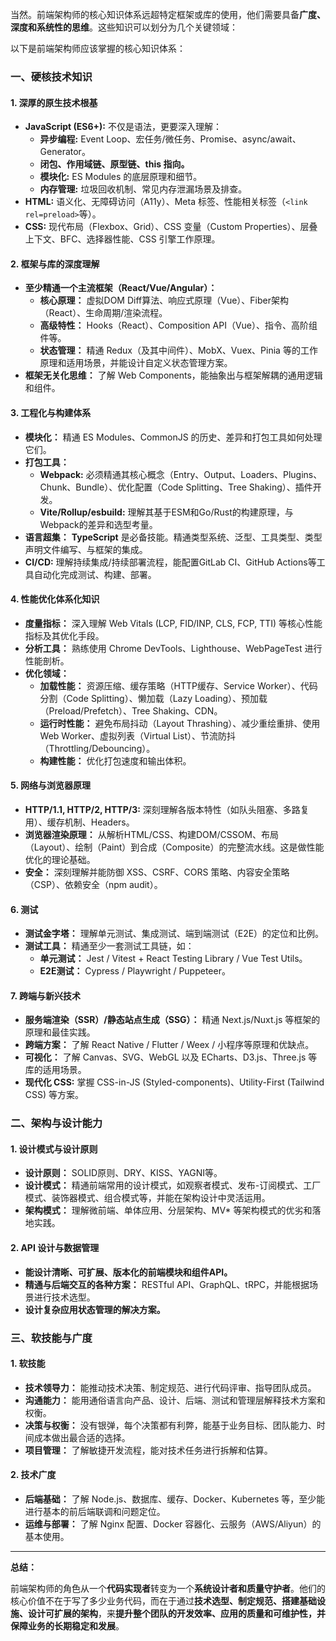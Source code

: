 当然。前端架构师的核心知识体系远超特定框架或库的使用，他们需要具备**广度、深度和系统性的思维**。这些知识可以划分为几个关键领域：

以下是前端架构师应该掌握的核心知识体系：

### 一、硬核技术知识

#### 1. 深厚的原生技术根基
*   **JavaScript (ES6+):** 不仅是语法，更要深入理解：
    *   **异步编程:** Event Loop、宏任务/微任务、Promise、async/await、Generator。
    *   **闭包、作用域链、原型链、this 指向。**
    *   **模块化:** ES Modules 的底层原理和细节。
    *   **内存管理:** 垃圾回收机制、常见内存泄漏场景及排查。
*   **HTML:** 语义化、无障碍访问（A11y）、Meta 标签、性能相关标签（`<link rel=preload>`等）。
*   **CSS:** 现代布局（Flexbox、Grid）、CSS 变量（Custom Properties）、层叠上下文、BFC、选择器性能、CSS 引擎工作原理。

#### 2. 框架与库的深度理解
*   **至少精通一个主流框架（React/Vue/Angular）：**
    *   **核心原理：** 虚拟DOM Diff算法、响应式原理（Vue）、Fiber架构（React）、生命周期/渲染流程。
    *   **高级特性：** Hooks（React）、Composition API（Vue）、指令、高阶组件等。
    *   **状态管理：** 精通 Redux（及其中间件）、MobX、Vuex、Pinia 等的工作原理和适用场景，并能设计自定义状态管理方案。
*   **框架无关化思维：** 了解 Web Components，能抽象出与框架解耦的通用逻辑和组件。

#### 3. 工程化与构建体系
*   **模块化：** 精通 ES Modules、CommonJS 的历史、差异和打包工具如何处理它们。
*   **打包工具：**
    *   **Webpack:** 必须精通其核心概念（Entry、Output、Loaders、Plugins、Chunk、Bundle）、优化配置（Code Splitting、Tree Shaking）、插件开发。
    *   **Vite/Rollup/esbuild:** 理解其基于ESM和Go/Rust的构建原理，与Webpack的差异和选型考量。
*   **语言超集：** **TypeScript** 是必备技能。精通类型系统、泛型、工具类型、类型声明文件编写、与框架的集成。
*   **CI/CD:** 理解持续集成/持续部署流程，能配置GitLab CI、GitHub Actions等工具自动化完成测试、构建、部署。

#### 4. 性能优化体系化知识
*   **度量指标：** 深入理解 Web Vitals (LCP, FID/INP, CLS, FCP, TTI) 等核心性能指标及其优化手段。
*   **分析工具：** 熟练使用 Chrome DevTools、Lighthouse、WebPageTest 进行性能剖析。
*   **优化领域：**
    *   **加载性能：** 资源压缩、缓存策略（HTTP缓存、Service Worker）、代码分割（Code Splitting）、懒加载（Lazy Loading）、预加载（Preload/Prefetch）、Tree Shaking、CDN。
    *   **运行时性能：** 避免布局抖动（Layout Thrashing）、减少重绘重排、使用Web Worker、虚拟列表（Virtual List）、节流防抖（Throttling/Debouncing）。
    *   **构建性能：** 优化打包速度和输出体积。

#### 5. 网络与浏览器原理
*   **HTTP/1.1, HTTP/2, HTTP/3:** 深刻理解各版本特性（如队头阻塞、多路复用）、缓存机制、Headers。
*   **浏览器渲染原理：** 从解析HTML/CSS、构建DOM/CSSOM、布局（Layout）、绘制（Paint）到合成（Composite）的完整流水线。这是做性能优化的理论基础。
*   **安全：** 深刻理解并能防御 XSS、CSRF、CORS 策略、内容安全策略（CSP）、依赖安全（npm audit）。

#### 6. 测试
*   **测试金字塔：** 理解单元测试、集成测试、端到端测试（E2E）的定位和比例。
*   **测试工具：** 精通至少一套测试工具链，如：
    *   **单元测试：** Jest / Vitest + React Testing Library / Vue Test Utils。
    *   **E2E测试：** Cypress / Playwright / Puppeteer。

#### 7. 跨端与新兴技术
*   **服务端渲染（SSR）/静态站点生成（SSG）：** 精通 Next.js/Nuxt.js 等框架的原理和最佳实践。
*   **跨端方案：** 了解 React Native / Flutter / Weex / 小程序等原理和优缺点。
*   **可视化：** 了解 Canvas、SVG、WebGL 以及 ECharts、D3.js、Three.js 等库的适用场景。
*   **现代化 CSS:** 掌握 CSS-in-JS (Styled-components)、Utility-First (Tailwind CSS) 等方案。

### 二、架构与设计能力

#### 1. 设计模式与设计原则
*   **设计原则：** SOLID原则、DRY、KISS、YAGNI等。
*   **设计模式：** 精通前端常用的设计模式，如观察者模式、发布-订阅模式、工厂模式、装饰器模式、组合模式等，并能在架构设计中灵活运用。
*   **架构模式：** 理解微前端、单体应用、分层架构、MV* 等架构模式的优劣和落地实践。

#### 2. API 设计与数据管理
*   **能设计清晰、可扩展、版本化的前端模块和组件API。**
*   **精通与后端交互的各种方案：** RESTful API、GraphQL、tRPC，并能根据场景进行技术选型。
*   **设计复杂应用状态管理的解决方案。**

### 三、软技能与广度

#### 1. 软技能
*   **技术领导力：** 能推动技术决策、制定规范、进行代码评审、指导团队成员。
*   **沟通能力：** 能用通俗语言向产品、设计、后端、测试和管理层解释技术方案和权衡。
*   **决策与权衡：** 没有银弹，每个决策都有利弊，能基于业务目标、团队能力、时间成本做出最合适的选择。
*   **项目管理：** 了解敏捷开发流程，能对技术任务进行拆解和估算。

#### 2. 技术广度
*   **后端基础：** 了解 Node.js、数据库、缓存、Docker、Kubernetes 等，至少能进行基本的前后端联调和问题定位。
*   **运维与部署：** 了解 Nginx 配置、Docker 容器化、云服务（AWS/Aliyun）的基本使用。

---

**总结：**

前端架构师的角色从一个**代码实现者**转变为一个**系统设计者和质量守护者**。他们的核心价值不在于写了多少业务代码，而在于通过**技术选型、制定规范、搭建基础设施、设计可扩展的架构**，来**提升整个团队的开发效率、应用的质量和可维护性，并保障业务的长期稳定和发展**。